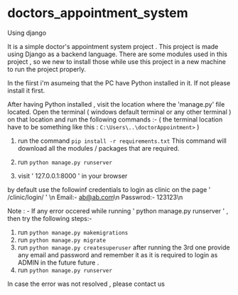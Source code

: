 # doctors_appointment_system
Using django

It is a simple doctor's appointment system project . This project is made using Django as a backend language. 
There are some modules used in this project , so we new to install those while use this project in a new machine to run the project properly.

In the fiirst i'm asumeing that the PC have Python installed in it. If not please install it first.

After having Python installed , visit the location where the 'manage.py' file located. Open the terminal ( windows default terminal or any other terminal ) on that location and run the following commands :-
( the terminal location have to be something like this : ``` C:\Users\..\doctorAppointment> ``` )
1) run the command ``` pip install -r requirements.txt ```
      This command will download all the modules / packages that are required.
    
2) run ``` python manage.py runserver ```

3) visit ' 127.0.0.1:8000 ' in your browser 

by default use the followinf credentials to login as clinic on the page ' /clinic/login/ ' \n
Email:- ab@ab.com\n
Passwrod:- 123123\n





Note : - If any error occered while running ' python manage.py runserver ' , then try the following steps:-

1) run ``` python manage.py makemigrations ```
2) run ``` python manage.py migrate ```
3) run ``` python manage.py createsuperuser ```
      after running the 3rd one provide any email and password and remember it as it is required to login as ADMIN in the future future .
4) run ```python manage.py runserver ```


In case the error was not resolved , please contact us 
